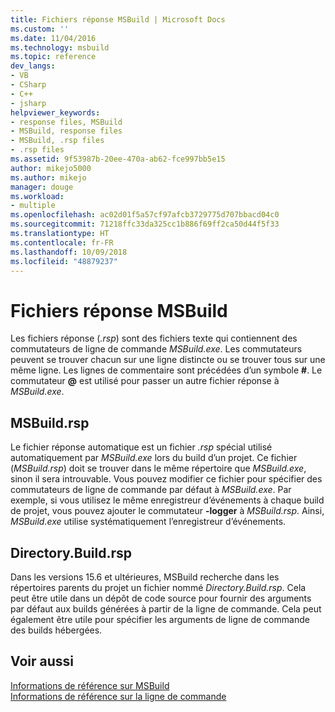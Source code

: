 ```yaml
---
title: Fichiers réponse MSBuild | Microsoft Docs
ms.custom: ''
ms.date: 11/04/2016
ms.technology: msbuild
ms.topic: reference
dev_langs:
- VB
- CSharp
- C++
- jsharp
helpviewer_keywords:
- response files, MSBuild
- MSBuild, response files
- MSBuild, .rsp files
- .rsp files
ms.assetid: 9f53987b-20ee-470a-ab62-fce997bb5e15
author: mikejo5000
ms.author: mikejo
manager: douge
ms.workload:
- multiple
ms.openlocfilehash: ac02d01f5a57cf97afcb3729775d707bbacd04c0
ms.sourcegitcommit: 71218ffc33da325cc1b886f69ff2ca50d44f5f33
ms.translationtype: HT
ms.contentlocale: fr-FR
ms.lasthandoff: 10/09/2018
ms.locfileid: "48879237"
---
```

# <a name="msbuild-response-files"></a>Fichiers réponse MSBuild
Les fichiers réponse (*.rsp*) sont des fichiers texte qui contiennent des commutateurs de ligne de commande *MSBuild.exe*. Les commutateurs peuvent se trouver chacun sur une ligne distincte ou se trouver tous sur une même ligne. Les lignes de commentaire sont précédées d’un symbole **#**. Le commutateur **@** est utilisé pour passer un autre fichier réponse à *MSBuild.exe*.  
  
## <a name="msbuildrsp"></a>MSBuild.rsp
Le fichier réponse automatique est un fichier *.rsp* spécial utilisé automatiquement par *MSBuild.exe* lors du build d’un projet. Ce fichier (*MSBuild.rsp*) doit se trouver dans le même répertoire que *MSBuild.exe*, sinon il sera introuvable. Vous pouvez modifier ce fichier pour spécifier des commutateurs de ligne de commande par défaut à *MSBuild.exe*. Par exemple, si vous utilisez le même enregistreur d’événements à chaque build de projet, vous pouvez ajouter le commutateur **-logger** à *MSBuild.rsp*. Ainsi, *MSBuild.exe* utilise systématiquement l’enregistreur d’événements. 

## <a name="directorybuildrsp"></a>Directory.Build.rsp
Dans les versions 15.6 et ultérieures, MSBuild recherche dans les répertoires parents du projet un fichier nommé *Directory.Build.rsp*.  Cela peut être utile dans un dépôt de code source pour fournir des arguments par défaut aux builds générées à partir de la ligne de commande.  Cela peut également être utile pour spécifier les arguments de ligne de commande des builds hébergées. 

## <a name="see-also"></a>Voir aussi  
 [Informations de référence sur MSBuild](../msbuild/msbuild-reference.md)   
 [Informations de référence sur la ligne de commande](../msbuild/msbuild-command-line-reference.md)